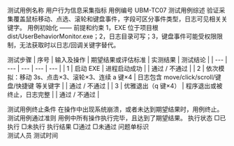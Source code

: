 测试用例名称	用户行为信息采集指标	用例编号	UBM-TC07
测试用例综述	验证采集覆盖鼠标移动、点选、滚轮和键盘事件，字段可区分事件类型，日志可见相关关键字。
用例初始化	——
前提和约束	1，EXE 位于项目根 dist/UserBehaviorMonitor.exe；2，日志目录可写；3，键盘事件可能受权限限制，无法获取时以日志/回调关键字替代。

测试步骤
| 序号 | 输入及操作 | 期望结果或评估标准 | 实测结果 | 测试结论 |
| --- | --- | --- | --- | --- |
| 1 | 启动 EXE | 进程启动成功 |  | 通过 / 不通过 |
| 2 | 依次模拟：移动 3s、点击×3、滚轮×3、连续 a 键×4 | 日志包含 move/click/scroll/键盘/快捷键 等关键字 |  | 通过 / 不通过 |
| 3 | 优雅退出（q 键×4） | 程序退出或被终止，日志完整 |  | 通过 / 不通过 |

测试用例终止条件	在操作中出现系统崩溃，或者未达到期望结果时，用例终止。
测试用例通过准则	用例中所有操作执行完毕，且达到了期望结果。
执行状态	□已执行  □未执行	执行结果	□通过  □未通过
问题单标识	
测试人员		测试时间	
